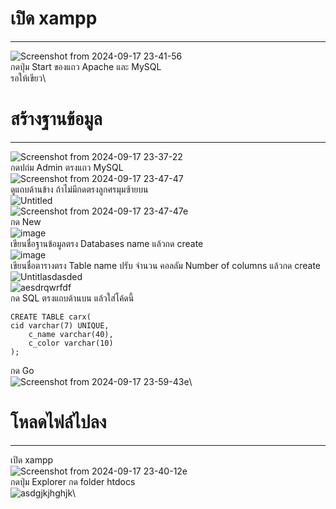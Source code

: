 # เปิด xampp
---
![Screenshot from 2024-09-17 23-41-56](https://github.com/user-attachments/assets/67c37c57-da4d-4d9d-aec3-29c8627ece28) \
กดปุ่ม Start ของแถว Apache และ MySQL\
รอให้เขียว\

# สร้างฐานข้อมูล
---
![Screenshot from 2024-09-17 23-37-22](https://github.com/user-attachments/assets/22815731-097f-4ff0-8e00-c430a4e537b5)\
กดปถ่ม Admin ตรงแถว MySQL\
![Screenshot from 2024-09-17 23-47-47](https://github.com/user-attachments/assets/8eac629a-1b2e-4768-a343-027b6c36358f)\
ดูแถบด้านข้าง ถ้าไม่มีกดตรงลูกศรมุมซ้ายบน\
![Untitled](https://github.com/user-attachments/assets/a4c52d52-67ee-447d-a6e2-a86a19a780ad)\
![Screenshot from 2024-09-17 23-47-47e](https://github.com/user-attachments/assets/966cb337-1e20-4736-97f3-f21f0b8667e8)\
กด New\
![image](https://github.com/user-attachments/assets/4ad9ec44-43d6-4e08-991a-d89c1c6eabc9)\
เขียนชื่อฐานข้อมูลตรง  Databases name แล้วกด create\
![image](https://github.com/user-attachments/assets/fe43248e-cd03-4054-9425-25cbd7f5b83a)\
เขียนชื่อตารางตรง  Table name ปรับ จำนวน คอลลัม Number of columns แล้วกด create\
![Untitlasdasded](https://github.com/user-attachments/assets/50c8e57a-6883-4a54-b55a-245142761666)\
![aesdrqwrfdf](https://github.com/user-attachments/assets/75950639-d9f8-4259-ae3b-673d8d29da35)\
กด SQL ตรงแถบด้านบน แล้วใส่โค้ดนี้
```
CREATE TABLE carx(
cid varchar(7) UNIQUE,
    c_name varchar(40),
    c_color varchar(10)
);
```
กด Go\
![Screenshot from 2024-09-17 23-59-43e](https://github.com/user-attachments/assets/dff4bb99-c4b5-4e97-9dc3-f49dfe58f5eb)\

# โหลดไฟล์ไปลง
---
เปิด xampp\
![Screenshot from 2024-09-17 23-40-12e](https://github.com/user-attachments/assets/71087045-5c82-4103-bfac-287d251de654)\
กดปุ่ม Explorer กด folder htdocs\
![asdgjkjhghjk](https://github.com/user-attachments/assets/3a82d8d1-6aed-44ca-8f5e-30feaa64c8fe)\


